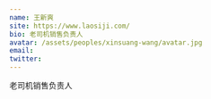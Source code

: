 ```yaml
---
name: 王新爽
site: https://www.laosiji.com/
bio: 老司机销售负责人
avatar: /assets/peoples/xinsuang-wang/avatar.jpg
email: 
twitter: 
---
```

老司机销售负责人

